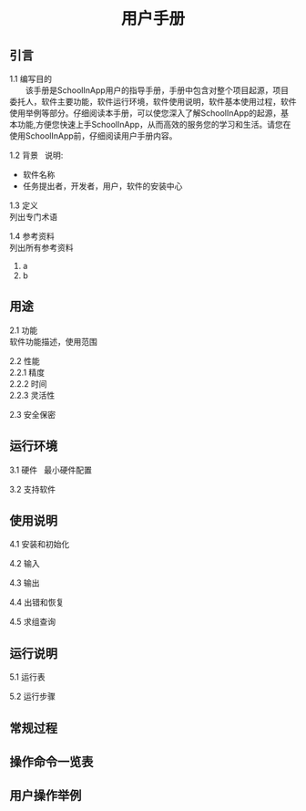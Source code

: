 <h1 align=center> 用户手册 </h1>  

##  引言  
1.1 编写目的  
&emsp;&emsp;该手册是SchoolInApp用户的指导手册，手册中包含对整个项目起源，项目委托人，软件主要功能，软件运行环境，软件使用说明，软件基本使用过程，软件使用举例等部分。仔细阅读本手册，可以使您深入了解SchoolInApp的起源，基本功能,方便您快速上手SchoolInApp，从而高效的服务您的学习和生活。请您在使用SchoolInApp前，仔细阅读用户手册内容。  

1.2 背景  
说明:   
* 软件名称
* 任务提出者，开发者，用户，软件的安装中心  

1.3 定义  
列出专门术语  

1.4 参考资料  
列出所有参考资料  
1. a  
2. b  

## 用途  

2.1 功能  
软件功能描述，使用范围  

2.2 性能  
2.2.1 精度  
2.2.2 时间  
2.2.3 灵活性  

2.3 安全保密  

## 运行环境  

3.1 硬件  
最小硬件配置  

3.2 支持软件  

## 使用说明  

4.1 安装和初始化  

4.2 输入  

4.3 输出  

4.4 出错和恢复  

4.5 求组查询  

## 运行说明  

5.1 运行表  

5.2 运行步骤  

## 常规过程  

## 操作命令一览表   

## 用户操作举例
